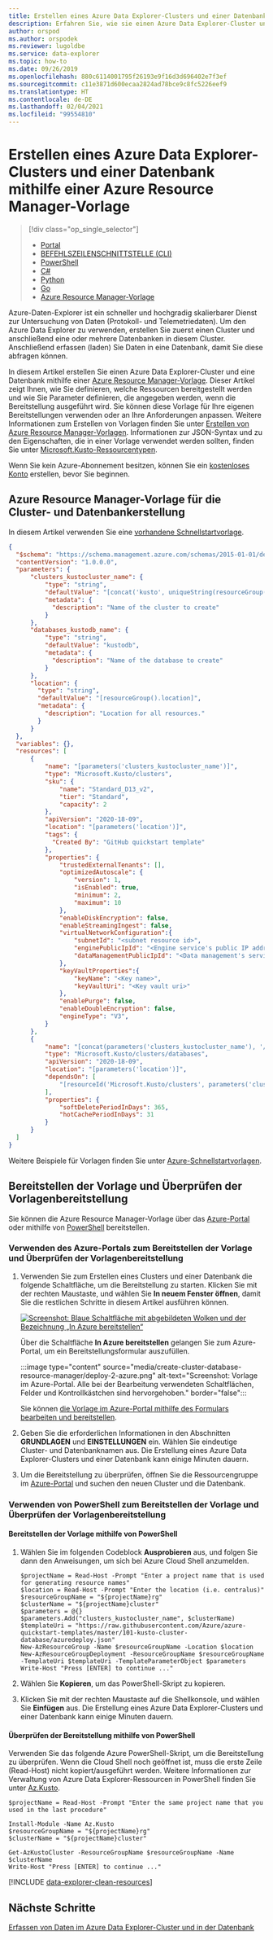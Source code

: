 ```yaml
---
title: Erstellen eines Azure Data Explorer-Clusters und einer Datenbank mithilfe einer Azure Resource Manager-Vorlage
description: Erfahren Sie, wie sie einen Azure Data Explorer-Cluster und eine Datenbank mithilfe einer Azure Resource Manager-Vorlage erstellen.
author: orspod
ms.author: orspodek
ms.reviewer: lugoldbe
ms.service: data-explorer
ms.topic: how-to
ms.date: 09/26/2019
ms.openlocfilehash: 880c6114001795f26193e9f16d3d696402e7f3ef
ms.sourcegitcommit: c11e3871d600ecaa2824ad78bce9c8fc5226eef9
ms.translationtype: HT
ms.contentlocale: de-DE
ms.lasthandoff: 02/04/2021
ms.locfileid: "99554810"
---
```

# <a name="create-an-azure-data-explorer-cluster-and-database-by-using-an-azure-resource-manager-template"></a>Erstellen eines Azure Data Explorer-Clusters und einer Datenbank mithilfe einer Azure Resource Manager-Vorlage

> [!div class="op_single_selector"]
> * [Portal](create-cluster-database-portal.md)
> * [BEFEHLSZEILENSCHNITTSTELLE (CLI)](create-cluster-database-cli.md)
> * [PowerShell](create-cluster-database-powershell.md)
> * [C#](create-cluster-database-csharp.md)
> * [Python](create-cluster-database-python.md)
> * [Go](create-cluster-database-go.md)
> * [Azure Resource Manager-Vorlage](create-cluster-database-resource-manager.md)

Azure-Daten-Explorer ist ein schneller und hochgradig skalierbarer Dienst zur Untersuchung von Daten (Protokoll- und Telemetriedaten). Um den Azure Data Explorer zu verwenden, erstellen Sie zuerst einen Cluster und anschließend eine oder mehrere Datenbanken in diesem Cluster. Anschließend erfassen (laden) Sie Daten in eine Datenbank, damit Sie diese abfragen können. 

In diesem Artikel erstellen Sie einen Azure Data Explorer-Cluster und eine Datenbank mithilfe einer [Azure Resource Manager-Vorlage](/azure/azure-resource-manager/management/overview). Dieser Artikel zeigt Ihnen, wie Sie definieren, welche Ressourcen bereitgestellt werden und wie Sie Parameter definieren, die angegeben werden, wenn die Bereitstellung ausgeführt wird. Sie können diese Vorlage für Ihre eigenen Bereitstellungen verwenden oder an Ihre Anforderungen anpassen. Weitere Informationen zum Erstellen von Vorlagen finden Sie unter [Erstellen von Azure Resource Manager-Vorlagen](/azure/azure-resource-manager/resource-group-authoring-templates). Informationen zur JSON-Syntax und zu den Eigenschaften, die in einer Vorlage verwendet werden sollten, finden Sie unter [Microsoft.Kusto-Ressourcentypen](/azure/templates/microsoft.kusto/allversions).

Wenn Sie kein Azure-Abonnement besitzen, können Sie ein [kostenloses Konto](https://azure.microsoft.com/free/) erstellen, bevor Sie beginnen.

## <a name="azure-resource-manager-template-for-cluster-and-database-creation"></a>Azure Resource Manager-Vorlage für die Cluster- und Datenbankerstellung

In diesem Artikel verwenden Sie eine [vorhandene Schnellstartvorlage](https://raw.githubusercontent.com/Azure/azure-quickstart-templates/master/101-kusto-cluster-database/azuredeploy.json).

```json
{
  "$schema": "https://schema.management.azure.com/schemas/2015-01-01/deploymentTemplate.json#",
  "contentVersion": "1.0.0.0",
  "parameters": {
      "clusters_kustocluster_name": {
          "type": "string",
          "defaultValue": "[concat('kusto', uniqueString(resourceGroup().id))]",
          "metadata": {
            "description": "Name of the cluster to create"
          }
      },
      "databases_kustodb_name": {
          "type": "string",
          "defaultValue": "kustodb",
          "metadata": {
            "description": "Name of the database to create"
          }
      },
      "location": {
        "type": "string",
        "defaultValue": "[resourceGroup().location]",
        "metadata": {
          "description": "Location for all resources."
        }
      }
  },
  "variables": {},
  "resources": [
      {
          "name": "[parameters('clusters_kustocluster_name')]",
          "type": "Microsoft.Kusto/clusters",
          "sku": {
              "name": "Standard_D13_v2",
              "tier": "Standard",
              "capacity": 2
          },
          "apiVersion": "2020-18-09",
          "location": "[parameters('location')]",
          "tags": {
            "Created By": "GitHub quickstart template"
          },
          "properties": {
              "trustedExternalTenants": [],
              "optimizedAutoscale": {
                  "version": 1,
                  "isEnabled": true,
                  "minimum": 2,
                  "maximum": 10
              },
              "enableDiskEncryption": false,
              "enableStreamingIngest": false,
              "virtualNetworkConfiguration":{
                  "subnetId": "<subnet resource id>",
                  "enginePublicIpId": "<Engine service's public IP address resource id>",
                  "dataManagementPublicIpId": "<Data management's service public IP address resource id>"
              },
              "keyVaultProperties":{
                  "keyName": "<Key name>",
                  "keyVaultUri": "<Key vault uri>"
              },
              "enablePurge": false,
              "enableDoubleEncryption": false,
              "engineType": "V3",
          }
      },
      {
          "name": "[concat(parameters('clusters_kustocluster_name'), '/', parameters('databases_kustodb_name'))]",
          "type": "Microsoft.Kusto/clusters/databases",
          "apiVersion": "2020-18-09",
          "location": "[parameters('location')]",
          "dependsOn": [
              "[resourceId('Microsoft.Kusto/clusters', parameters('clusters_kustocluster_name'))]"
          ],
          "properties": {
              "softDeletePeriodInDays": 365,
              "hotCachePeriodInDays": 31
          }
      }
  ]
}
```

Weitere Beispiele für Vorlagen finden Sie unter [Azure-Schnellstartvorlagen](https://azure.microsoft.com/resources/templates/).

## <a name="deploy-the-template-and-verify-template-deployment"></a>Bereitstellen der Vorlage und Überprüfen der Vorlagenbereitstellung

Sie können die Azure Resource Manager-Vorlage über das [Azure-Portal](#use-the-azure-portal-to-deploy-the-template-and-verify-template-deployment) oder mithilfe von [PowerShell](#use-powershell-to-deploy-the-template-and-verify-template-deployment) bereitstellen.

### <a name="use-the-azure-portal-to-deploy-the-template-and-verify-template-deployment"></a>Verwenden des Azure-Portals zum Bereitstellen der Vorlage und Überprüfen der Vorlagenbereitstellung

1. Verwenden Sie zum Erstellen eines Clusters und einer Datenbank die folgende Schaltfläche, um die Bereitstellung zu starten. Klicken Sie mit der rechten Maustaste, und wählen Sie **In neuem Fenster öffnen**, damit Sie die restlichen Schritte in diesem Artikel ausführen können.

    [![Screenshot: Blaue Schaltfläche mit abgebildeten Wolken und der Bezeichnung „In Azure bereitstellen“](media/create-cluster-database-resource-manager/deploybutton.png)](https://portal.azure.com/#create/Microsoft.Template/uri/https%3A%2F%2Fraw.githubusercontent.com%2FAzure%2Fazure-quickstart-templates%2Fmaster%2F101-kusto-cluster-database%2Fazuredeploy.json)

    Über die Schaltfläche **In Azure bereitstellen** gelangen Sie zum Azure-Portal, um ein Bereitstellungsformular auszufüllen.

    :::image type="content" source="media/create-cluster-database-resource-manager/deploy-2-azure.png" alt-text="Screenshot: Vorlage im Azure-Portal. Alle bei der Bearbeitung verwendeten Schaltflächen, Felder und Kontrollkästchen sind hervorgehoben." border="false":::

    Sie können [die Vorlage im Azure-Portal mithilfe des Formulars bearbeiten und bereitstellen](/azure/azure-resource-manager/resource-manager-quickstart-create-templates-use-the-portal#edit-and-deploy-the-template).

1. Geben Sie die erforderlichen Informationen in den Abschnitten **GRUNDLAGEN** und **EINSTELLUNGEN** ein. Wählen Sie eindeutige Cluster- und Datenbanknamen aus.
Die Erstellung eines Azure Data Explorer-Clusters und einer Datenbank kann einige Minuten dauern.

1. Um die Bereitstellung zu überprüfen, öffnen Sie die Ressourcengruppe im [Azure-Portal](https://portal.azure.com) und suchen den neuen Cluster und die Datenbank. 

### <a name="use-powershell-to-deploy-the-template-and-verify-template-deployment"></a>Verwenden von PowerShell zum Bereitstellen der Vorlage und Überprüfen der Vorlagenbereitstellung

#### <a name="deploy-the-template-using-powershell"></a>Bereitstellen der Vorlage mithilfe von PowerShell

1. Wählen Sie im folgenden Codeblock **Ausprobieren** aus, und folgen Sie dann den Anweisungen, um sich bei Azure Cloud Shell anzumelden.

    ```azurepowershell-interactive
    $projectName = Read-Host -Prompt "Enter a project name that is used for generating resource names"
    $location = Read-Host -Prompt "Enter the location (i.e. centralus)"
    $resourceGroupName = "${projectName}rg"
    $clusterName = "${projectName}cluster"
    $parameters = @{}
    $parameters.Add("clusters_kustocluster_name", $clusterName)
    $templateUri = "https://raw.githubusercontent.com/Azure/azure-quickstart-templates/master/101-kusto-cluster-database/azuredeploy.json"
    New-AzResourceGroup -Name $resourceGroupName -Location $location
    New-AzResourceGroupDeployment -ResourceGroupName $resourceGroupName -TemplateUri $templateUri -TemplateParameterObject $parameters
    Write-Host "Press [ENTER] to continue ..."
    ```

1. Wählen Sie **Kopieren**, um das PowerShell-Skript zu kopieren.
1. Klicken Sie mit der rechten Maustaste auf die Shellkonsole, und wählen Sie **Einfügen** aus.
Die Erstellung eines Azure Data Explorer-Clusters und einer Datenbank kann einige Minuten dauern.

#### <a name="verify-the-deployment-using-powershell"></a>Überprüfen der Bereitstellung mithilfe von PowerShell

Verwenden Sie das folgende Azure PowerShell-Skript, um die Bereitstellung zu überprüfen.  Wenn die Cloud Shell noch geöffnet ist, muss die erste Zeile (Read-Host) nicht kopiert/ausgeführt werden. Weitere Informationen zur Verwaltung von Azure Data Explorer-Ressourcen in PowerShell finden Sie unter [Az.Kusto](/powershell/module/az.kusto/). 

```azurepowershell-interactive
$projectName = Read-Host -Prompt "Enter the same project name that you used in the last procedure"

Install-Module -Name Az.Kusto
$resourceGroupName = "${projectName}rg"
$clusterName = "${projectName}cluster"

Get-AzKustoCluster -ResourceGroupName $resourceGroupName -Name $clusterName
Write-Host "Press [ENTER] to continue ..."
```

[!INCLUDE [data-explorer-clean-resources](includes/data-explorer-clean-resources.md)]

## <a name="next-steps"></a>Nächste Schritte

[Erfassen von Daten im Azure Data Explorer-Cluster und in der Datenbank](ingest-data-overview.md)
